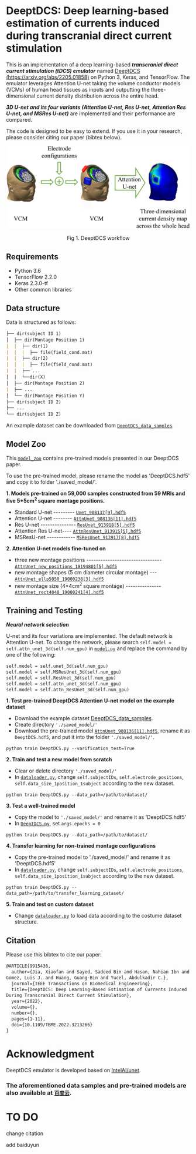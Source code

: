 # DeeptDCS: Deep learning-based estimation of currents induced during transcranial direct current stimulation

This is an implementation of a deep learning-based ***transcranial direct current stimulation (tDCS) emulator*** named [DeeptDCS (https://arxiv.org/abs/2205.01858)](https://arxiv.org/abs/2205.01858) on Python 3, Keras, and TensorFlow. The emulator leverages Attention U-net taking the volume conductor models (VCMs) of human head tissues as inputs and outputting the three-dimensional current density distribution across the entire head. 

***3D U-net and its four variants (Attention U-net, Res U-net, Attention Res U-net, and MSRes U-net)*** are implemented and their performance are compared. 

The code is designed to be easy to extend. If you use it in your research, please consider citing our paper (bibtex below).

<div align="center">
<img src='./DeeptDCS_workflow.png' width="600" title="DeeptDCS workflow">

Fig 1. DeeptDCS workflow
</div>

<!---
 <div align="center">
 <img src='./DeeptDCS_results.png' width="400" title="DeeptDCS results"/>
 
 Fig 2. DeeptDCS results
 </div>
-->

## Requirements
- Python 3.6
- TensorFlow 2.2.0
- Keras 2.3.0-tf
- Other common libraries

## Data structure
Data is structured as follows:
```markdown
├── dir(subject ID 1)
│  ├── dir(Montage Position 1)
|  |  ├── dir(1)
|  |  |  ├── file(field_cond.mat)
|  |  ├── dir(2)
|  |  |  ├── file(field_cond.mat)
|  |  ├── ...
│  |  └──dir(X)
│  ├── dir(Montage Position 2)
|  ├── ...
│  └── dir(Montage Position Y)
├── dir(subject ID 2)
├── ...
└── dir(subject ID Z)

```
An example dataset can be downloaded from [```DeeptDCS_data_samples```](https://drive.google.com/drive/folders/1KA6TOJwTjbvSeuLsv6JoE8d3gnnCVWDV?usp=sharing).

## Model Zoo
This [```model_zoo```](https://drive.google.com/drive/folders/1YfUVH7xc1fN0wb1P4BvEa5kDLmXi_SvV) contains pre-trained models presented in our DeeptDCS paper. 

To use the pre-trained model, please rename the model as 'DeeptDCS.hdf5' and copy it to folder './saved_model/'.

**1. Models pre-trained on 59,000 samples constructed from 59 MRIs and five 5*5cm<sup>2 </sup> square montage positions.**

- Standard U-net --------- [```Unet_908137[9].hdf5```](https://drive.google.com/file/d/1zusEWfJmgl2FuscFH8Onm_OuLImx0NN6/view?usp=sharing)
- Attention U-net -------- [```AttnUnet_908136[11].hdf5```](https://drive.google.com/file/d/1E69W79b7c2sNUDSZRkc12VnqNXjmjAxw/view?usp=sharing)
- Res U-net --------------- [```ResUnet_913918[5].hdf5```](https://drive.google.com/file/d/1qGhvTcvNoqixvudbxFbOwGzSubUoqRws/view?usp=sharing)
- Attention Res U-net---- [```AttnResUnet_913915[5].hdf5```](https://drive.google.com/file/d/191d0INvDxc2ir6aKDlW6ULhsoJLIIH2T/view?usp=sharing)
- MSResU-net ------------ [```MSResUnet_913917[8].hdf5```](https://drive.google.com/file/d/1JrKlBuuk0B5hYnbAIFKjAOStvOtr_6xQ/view?usp=sharing)


**2. Attention U-net models fine-tuned on**
- three new montage positions --------------------------------[```AttnUnet_new_positions_18194801[5].hdf5```](https://drive.google.com/file/d/1QacmUwUi-iPILXFk2j2YK9ynENG94_r-/view?usp=sharing)
- new montage shapes (5 cm diameter circular montage) ---[```AttnUnet_ellp5050_19000238[3].hdf5```](https://drive.google.com/file/d/1NXtf8RywecmoYoty2W9lniSONakO6EcB/view?usp=sharing)
- new  montage size (4*4cm<sup>2 </sup> square montage) ---------------[```AttnUnet_rect4040_19000241[4].hdf5```](https://drive.google.com/file/d/1pg2U7ad5xKvSlpvt7DCugYSYW-F92fm1/view?usp=sharing)


## Training and Testing
***Neural network selection***

U-net and its four variations are implemented. The default network is Attention U-net. To change the network, please search ```self.model = self.attn_unet_3d(self.num_gpu)``` in [```model.py```](./model.py) and replace the command by one of the following:
```
self.model = self.unet_3d(self.num_gpu)
self.model = self.MSResUnet_3d(self.num_gpu)
self.model = self.ResUnet_3d(self.num_gpu)
self.model = self.attn_unet_3d(self.num_gpu)
self.model = self.attn_ResUnet_3d(self.num_gpu)
```

**1. Test pre-trained DeeptDCS Attention U-net model on the example dataset**
- Download the example dataset [DeeptDCS_data_samples](https://drive.google.com/drive/folders/1KA6TOJwTjbvSeuLsv6JoE8d3gnnCVWDV?usp=sharing).
- Create directory ```'./saved_model/'```
- Download the pre-trained model [```AttnUnet_908136[11].hdf5```](https://drive.google.com/file/d/1E69W79b7c2sNUDSZRkc12VnqNXjmjAxw/view?usp=sharing), rename it as ```DeeptDCS.hdf5```, and put it into the folder ```'./saved_model/'```.
```
python train DeeptDCS.py --varification_test=True
```

**2. Train and test a new model from scratch**
- Clear or delete directory ```'./saved_model/'```
- In [```dataloader.py```](./dataloader.py), change ```self.subjectIDs```, ```self.electrode_positions```, ```self.data_size_1position_1subject``` according to the new dataset.
```
python train DeeptDCS.py --data_path=/path/to/dataset/
```
**3. Test a well-trained model**
- Copy the model to  ```'./saved_model/'``` and rename it as 'DeeptDCS.hdf5'
- In [```DeeptDCS.py```](./DeeptDCS.py), set ```args.epochs = 0```
```
python train DeeptDCS.py --data_path=/path/to/dataset/
```
**4. Transfer learning for non-trained montage configurations**
- Copy the pre-trained model to  './saved_model/' and rename it as 'DeeptDCS.hdf5'
- In [```dataloader.py```](./dataloader.py), change ```self.subjectIDs```, ```self.electrode_positions```, ```self.data_size_1position_1subject``` according to the new dataset.
```
python train DeeptDCS.py --data_path=/path/to/transfer_learning_dataset/
```
**5. Train and test on custom dataset**
- Change [```dataloader.py```](./dataloader.py) to load data according to the costume dataset structure.

## Citation
Please use this bibtex to cite our paper:
```
@ARTICLE{9915436,  
  author={Jia, Xiaofan and Sayed, Sadeed Bin and Hasan, Nahian Ibn and Gomez, Luis J. and Huang, Guang-Bin and Yucel, Abdulkadir C.},  
  journal={IEEE Transactions on Biomedical Engineering},   
  title={DeeptDCS: Deep Learning-Based Estimation of Currents Induced During Transcranial Direct Current Stimulation},   
  year={2022},  
  volume={},  
  number={},  
  pages={1-11},  
  doi={10.1109/TBME.2022.3213266}
}
```

# Acknowledgment
DeeptDCS emulator is developed based on [IntelAI/unet](https://github.com/IntelAI/unet).


### **The aforementioned data samples and pre-trained models are also available at [```百度云```](https://pan.baidu.com/s/1YURgNzZk_OFcoadpkk_GlQ?pwd=tDCS).**

# TO DO
change citation

add baiduyun
